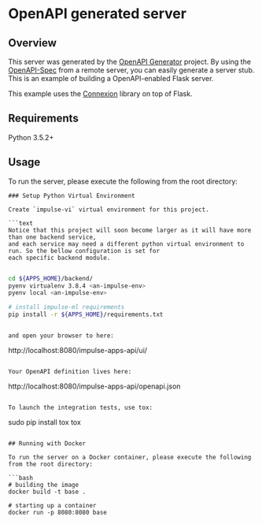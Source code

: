 # OpenAPI generated server

## Overview
This server was generated by the [OpenAPI Generator](https://openapi-generator.tech) project. By using the
[OpenAPI-Spec](https://openapis.org) from a remote server, you can easily generate a server stub.  This
is an example of building a OpenAPI-enabled Flask server.

This example uses the [Connexion](https://github.com/zalando/connexion) library on top of Flask.

## Requirements
Python 3.5.2+

## Usage
To run the server, please execute the following from the root directory:

```
### Setup Python Virtual Environment

Create `impulse-vi` virtual environment for this project.

```text
Notice that this project will soon become larger as it will have more than one backend service,
and each service may need a different python virtual environment to run. So the bellow configuration is set for
each specific backend module.
```

```bash

cd ${APPS_HOME}/backend/
pyenv virtualenv 3.8.4 <an-impulse-env>
pyenv local <an-impulse-env>

# install impulse-ml requirements
pip install -r ${APPS_HOME}/requirements.txt
```
```

and open your browser to here:

```
http://localhost:8080/impulse-apps-api/ui/
```

Your OpenAPI definition lives here:

```
http://localhost:8080/impulse-apps-api/openapi.json
```

To launch the integration tests, use tox:
```
sudo pip install tox
tox
```

## Running with Docker

To run the server on a Docker container, please execute the following from the root directory:

```bash
# building the image
docker build -t base .

# starting up a container
docker run -p 8080:8080 base
```